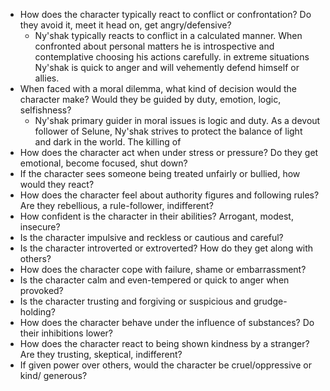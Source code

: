 - How does the character typically react to conflict or confrontation? Do they avoid it, meet it head on, get angry/defensive?
	- Ny'shak typically reacts to conflict in a calculated manner. When confronted about personal matters he is introspective and contemplative choosing his actions carefully. in extreme situations Ny'shak is quick to anger and will vehemently  defend himself or allies. 
- When faced with a moral dilemma, what kind of decision would the character make? Would they be guided by duty, emotion, logic, selfishness?
	- Ny'shak primary guider in moral issues is logic and duty. As a devout follower of Selune, Ny'shak strives to protect the balance of light and dark in the world. The killing of 
- How does the character act when under stress or pressure? Do they get emotional, become focused, shut down?
- If the character sees someone being treated unfairly or bullied, how would they react?
- How does the character feel about authority figures and following rules? Are they rebellious, a rule-follower, indifferent?
- How confident is the character in their abilities? Arrogant, modest, insecure?
- Is the character impulsive and reckless or cautious and careful?
- Is the character introverted or extroverted? How do they get along with others?
- How does the character cope with failure, shame or embarrassment?
- Is the character calm and even-tempered or quick to anger when provoked?
- Is the character trusting and forgiving or suspicious and grudge-holding?
- How does the character behave under the influence of substances? Do their inhibitions lower?
- How does the character react to being shown kindness by a stranger? Are they trusting, skeptical, indifferent?
- If given power over others, would the character be cruel/oppressive or kind/ generous?
